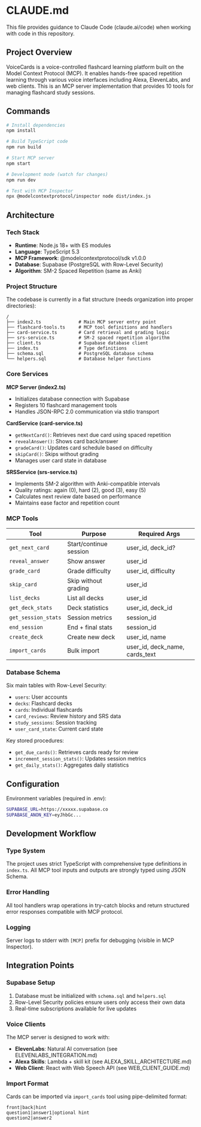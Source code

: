 # CLAUDE.md

This file provides guidance to Claude Code (claude.ai/code) when working with code in this repository.

## Project Overview

VoiceCards is a voice-controlled flashcard learning platform built on the Model Context Protocol (MCP). It enables hands-free spaced repetition learning through various voice interfaces including Alexa, ElevenLabs, and web clients. This is an MCP server implementation that provides 10 tools for managing flashcard study sessions.

## Commands

```bash
# Install dependencies
npm install

# Build TypeScript code
npm run build

# Start MCP server
npm start

# Development mode (watch for changes)
npm run dev

# Test with MCP Inspector
npx @modelcontextprotocol/inspector node dist/index.js
```

## Architecture

### Tech Stack
- **Runtime**: Node.js 18+ with ES modules
- **Language**: TypeScript 5.3
- **MCP Framework**: @modelcontextprotocol/sdk v1.0.0
- **Database**: Supabase (PostgreSQL with Row-Level Security)
- **Algorithm**: SM-2 Spaced Repetition (same as Anki)

### Project Structure

The codebase is currently in a flat structure (needs organization into proper directories):

```
/
├── index2.ts              # Main MCP server entry point
├── flashcard-tools.ts     # MCP tool definitions and handlers
├── card-service.ts        # Card retrieval and grading logic
├── srs-service.ts         # SM-2 spaced repetition algorithm
├── client.ts              # Supabase database client
├── index.ts               # Type definitions
├── schema.sql             # PostgreSQL database schema
└── helpers.sql            # Database helper functions
```

### Core Services

**MCP Server (index2.ts)**
- Initializes database connection with Supabase
- Registers 10 flashcard management tools
- Handles JSON-RPC 2.0 communication via stdio transport

**CardService (card-service.ts)**
- `getNextCard()`: Retrieves next due card using spaced repetition
- `revealAnswer()`: Shows card back/answer
- `gradeCard()`: Updates card schedule based on difficulty
- `skipCard()`: Skips without grading
- Manages user card state in database

**SRSService (srs-service.ts)**
- Implements SM-2 algorithm with Anki-compatible intervals
- Quality ratings: again (0), hard (2), good (3), easy (5)
- Calculates next review date based on performance
- Maintains ease factor and repetition count

### MCP Tools

| Tool | Purpose | Required Args |
|------|---------|---------------|
| `get_next_card` | Start/continue session | user_id, deck_id? |
| `reveal_answer` | Show answer | user_id |
| `grade_card` | Grade difficulty | user_id, difficulty |
| `skip_card` | Skip without grading | user_id |
| `list_decks` | List all decks | user_id |
| `get_deck_stats` | Deck statistics | user_id, deck_id |
| `get_session_stats` | Session metrics | session_id |
| `end_session` | End + final stats | session_id |
| `create_deck` | Create new deck | user_id, name |
| `import_cards` | Bulk import | user_id, deck_name, cards_text |

### Database Schema

Six main tables with Row-Level Security:
- `users`: User accounts
- `decks`: Flashcard decks
- `cards`: Individual flashcards
- `card_reviews`: Review history and SRS data
- `study_sessions`: Session tracking
- `user_card_state`: Current card state

Key stored procedures:
- `get_due_cards()`: Retrieves cards ready for review
- `increment_session_stats()`: Updates session metrics
- `get_daily_stats()`: Aggregates daily statistics

## Configuration

Environment variables (required in .env):
```bash
SUPABASE_URL=https://xxxxx.supabase.co
SUPABASE_ANON_KEY=eyJhbGc...
```

## Development Workflow

### Type System
The project uses strict TypeScript with comprehensive type definitions in `index.ts`. All MCP tool inputs and outputs are strongly typed using JSON Schema.

### Error Handling
All tool handlers wrap operations in try-catch blocks and return structured error responses compatible with MCP protocol.

### Logging
Server logs to stderr with `[MCP]` prefix for debugging (visible in MCP Inspector).

## Integration Points

### Supabase Setup
1. Database must be initialized with `schema.sql` and `helpers.sql`
2. Row-Level Security policies ensure users only access their own data
3. Real-time subscriptions available for live updates

### Voice Clients
The MCP server is designed to work with:
- **ElevenLabs**: Natural AI conversation (see ELEVENLABS_INTEGRATION.md)
- **Alexa Skills**: Lambda + skill kit (see ALEXA_SKILL_ARCHITECTURE.md)
- **Web Client**: React with Web Speech API (see WEB_CLIENT_GUIDE.md)

### Import Format
Cards can be imported via `import_cards` tool using pipe-delimited format:
```
front|back|hint
question1|answer1|optional hint
question2|answer2
```